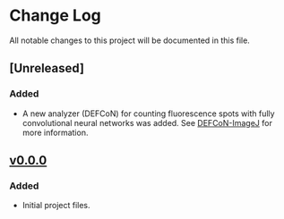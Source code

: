 # Change Log
All notable changes to this project will be documented in this file.

## [Unreleased]

### Added

- A new analyzer (DEFCoN) for counting fluorescence spots with fully
  convolutional neural networks was added. See
  [DEFCoN-ImageJ](https://github.com/LEB-EPFL/DEFCoN-ImageJ) for more
  information.

## [v0.0.0]

### Added

- Initial project files.

[v0.0.0]: https://github.com/LEB-EPFL/ALICA_ACPack/releases/tag/0.0.0
